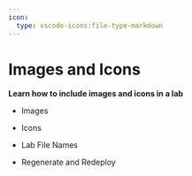 ```yaml
---
icon:
  type: vscode-icons:file-type-markdown
---
```



# Images and Icons


<b>Learn how to include images and icons in a lab</b>

- Images


- Icons


- Lab File Names


- Regenerate and Redeploy